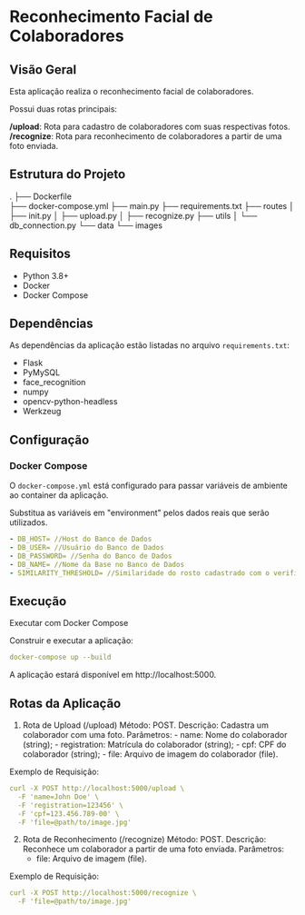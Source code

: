 # Reconhecimento Facial de Colaboradores

## Visão Geral

Esta aplicação realiza o reconhecimento facial de colaboradores. 

Possui duas rotas principais:

**/upload**: Rota para cadastro de colaboradores com suas respectivas fotos.
**/recognize**: Rota para reconhecimento de colaboradores a partir de uma foto enviada.

## Estrutura do Projeto

.
├── Dockerfile<br>
├── docker-compose.yml
├── main.py
├── requirements.txt
├── routes
│ ├── init.py
│ ├── upload.py
│ ├── recognize.py
├── utils
│ └── db_connection.py
└── data
└── images

## Requisitos

- Python 3.8+
- Docker
- Docker Compose

## Dependências

As dependências da aplicação estão listadas no arquivo `requirements.txt`:

- Flask
- PyMySQL
- face_recognition
- numpy
- opencv-python-headless
- Werkzeug

## Configuração

### Docker Compose

O `docker-compose.yml` está configurado para passar variáveis de ambiente ao container da aplicação.

Substitua as variáveis em "environment" pelos dados reais que serão utilizados.

```yaml
- DB_HOST= //Host do Banco de Dados
- DB_USER= //Usuário do Banco de Dados
- DB_PASSWORD= //Senha do Banco de Dados
- DB_NAME= //Nome da Base no Banco de Dados
- SIMILARITY_THRESHOLD= //Similaridade do rosto cadastrado com o verificado, no tipo float como 0.60
``` 

## Execução
Executar com Docker Compose

Construir e executar a aplicação:
```yaml
docker-compose up --build
``` 

A aplicação estará disponível em http://localhost:5000.

## Rotas da Aplicação
1. Rota de Upload (/upload)
    Método: POST.
    Descrição: Cadastra um colaborador com uma foto.
    Parâmetros:
        - name: Nome do colaborador (string);
        - registration: Matrícula do colaborador (string);
        - cpf: CPF do colaborador (string);
        - file: Arquivo de imagem do colaborador (file).

Exemplo de Requisição:
```yaml
curl -X POST http://localhost:5000/upload \
  -F 'name=John Doe' \
  -F 'registration=123456' \
  -F 'cpf=123.456.789-00' \
  -F 'file=@path/to/image.jpg'
``` 

2. Rota de Reconhecimento (/recognize)
  Método: POST.
  Descrição: Reconhece um colaborador a partir de uma foto enviada.
  Parâmetros:
    - file: Arquivo de imagem (file).

Exemplo de Requisição:
```yaml
curl -X POST http://localhost:5000/recognize \
  -F 'file=@path/to/image.jpg'
``` 